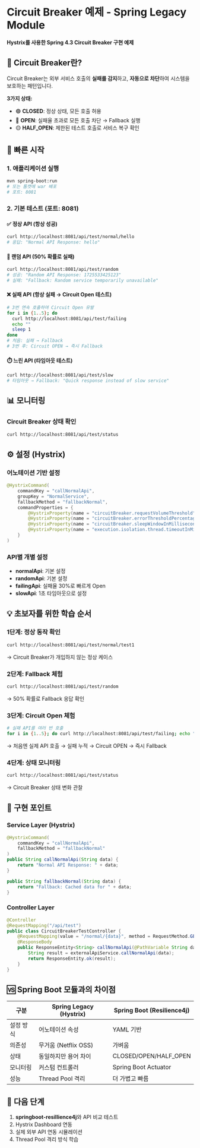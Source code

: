 # Circuit Breaker 예제 - Spring Legacy Module

**Hystrix를 사용한 Spring 4.3 Circuit Breaker 구현 예제**

## 🎯 Circuit Breaker란?

Circuit Breaker는 외부 서비스 호출의 **실패를 감지**하고, **자동으로 차단**하여 시스템을 보호하는 패턴입니다.

**3가지 상태:**
- 🟢 **CLOSED**: 정상 상태, 모든 호출 허용
- 🔴 **OPEN**: 실패율 초과로 모든 호출 차단 → Fallback 실행
- 🟡 **HALF_OPEN**: 제한된 테스트 호출로 서비스 복구 확인

## 🚀 빠른 시작

### 1. 애플리케이션 실행
```bash
mvn spring-boot:run
# 또는 톰캣에 war 배포
# 포트: 8081
```

### 2. 기본 테스트 (포트: 8081)

#### ✅ 정상 API (항상 성공)
```bash
curl http://localhost:8081/api/test/normal/hello
# 응답: "Normal API Response: hello"
```

#### 🎲 랜덤 API (50% 확률로 실패)
```bash
curl http://localhost:8081/api/test/random
# 성공: "Random API Response: 1725533425123" 
# 실패: "Fallback: Random service temporarily unavailable"
```

#### ❌ 실패 API (항상 실패 → Circuit Open 테스트)
```bash
# 3번 연속 호출하여 Circuit Open 유발
for i in {1..5}; do
  curl http://localhost:8081/api/test/failing
  echo ""
  sleep 1
done
# 처음: 실패 → Fallback
# 3번 후: Circuit OPEN → 즉시 Fallback
```

#### ⏱️ 느린 API (타임아웃 테스트)
```bash
curl http://localhost:8081/api/test/slow
# 타임아웃 → Fallback: "Quick response instead of slow service"
```

## 📊 모니터링

### Circuit Breaker 상태 확인
```bash
curl http://localhost:8081/api/test/status
```

## ⚙️ 설정 (Hystrix)

### 어노테이션 기반 설정
```java
@HystrixCommand(
    commandKey = "callNormalApi",
    groupKey = "NormalService", 
    fallbackMethod = "fallbackNormal",
    commandProperties = {
        @HystrixProperty(name = "circuitBreaker.requestVolumeThreshold", value = "3"),
        @HystrixProperty(name = "circuitBreaker.errorThresholdPercentage", value = "50"),
        @HystrixProperty(name = "circuitBreaker.sleepWindowInMilliseconds", value = "10000"),
        @HystrixProperty(name = "execution.isolation.thread.timeoutInMilliseconds", value = "2000")
    }
)
```

### API별 개별 설정
- **normalApi**: 기본 설정
- **randomApi**: 기본 설정
- **failingApi**: 실패율 30%로 빠르게 Open
- **slowApi**: 1초 타임아웃으로 설정

## 💡 초보자를 위한 학습 순서

### 1단계: 정상 동작 확인
```bash
curl http://localhost:8081/api/test/normal/test1
```
→ Circuit Breaker가 개입하지 않는 정상 케이스

### 2단계: Fallback 체험
```bash
curl http://localhost:8081/api/test/random
```
→ 50% 확률로 Fallback 응답 확인

### 3단계: Circuit Open 체험
```bash
# 실패 API를 여러 번 호출
for i in {1..5}; do curl http://localhost:8081/api/test/failing; echo ""; done
```
→ 처음엔 실제 API 호출 → 실패 누적 → Circuit OPEN → 즉시 Fallback

### 4단계: 상태 모니터링
```bash
curl http://localhost:8081/api/test/status
```
→ Circuit Breaker 상태 변화 관찰

## 🔧 구현 포인트

### Service Layer (Hystrix)
```java
@HystrixCommand(
    commandKey = "callNormalApi",
    fallbackMethod = "fallbackNormal"
)
public String callNormalApi(String data) {
    return "Normal API Response: " + data;
}

public String fallbackNormal(String data) {
    return "Fallback: Cached data for " + data;
}
```

### Controller Layer
```java
@Controller
@RequestMapping("/api/test")
public class CircuitBreakerTestController {
    @RequestMapping(value = "/normal/{data}", method = RequestMethod.GET)
    @ResponseBody
    public ResponseEntity<String> callNormalApi(@PathVariable String data) {
        String result = externalApiService.callNormalApi(data);
        return ResponseEntity.ok(result);
    }
}
```

## 🆚 Spring Boot 모듈과의 차이점

| 구분 | Spring Legacy (Hystrix) | Spring Boot (Resilience4j) |
|------|------------------------|-----------------------------|
| 설정 방식 | 어노테이션 속성 | YAML 기반 |
| 의존성 | 무거움 (Netflix OSS) | 가벼움 |
| 상태 | 동일하지만 용어 차이 | CLOSED/OPEN/HALF_OPEN |
| 모니터링 | 커스텀 컨트롤러 | Spring Boot Actuator |
| 성능 | Thread Pool 격리 | 더 가볍고 빠름 |

## 📝 다음 단계

1. **springboot-resillience4j**와 API 비교 테스트
2. Hystrix Dashboard 연동
3. 실제 외부 API 연동 시뮬레이션
4. Thread Pool 격리 방식 학습